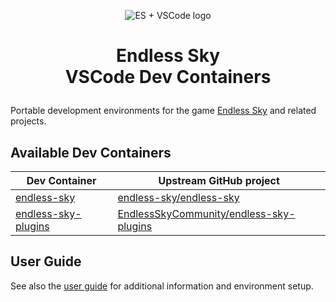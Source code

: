 <p align=center><img alt="ES + VSCode logo" src="https://user-images.githubusercontent.com/875669/158088093-50c40a92-bee1-45dc-b740-32162cd42ce2.png" /></p>

<h1><p align=center>Endless Sky<br />VSCode Dev Containers</p></h1>

Portable development environments for the game [Endless Sky][es] and related
projects.

[es]: https://endless-sky.github.io/

Available Dev Containers
------------------------

| Dev Container               | Upstream GitHub project                        |
| --------------------------- | ---------------------------------------------- |
| [endless-sky][esc]          | [endless-sky/endless-sky][es-git]              |
| [endless-sky-plugins][espc] | [EndlessSkyCommunity/endless-sky-plugins][esp] |

[es-git]: https://github.com/endless-sky/endless-sky
[esc]: endless-sky
[esp]: https://github.com/EndlessSkyCommunity/endless-sky-plugins
[espc]: endless-sky-plugins

User Guide
----------

See also the [user guide](docs/userguide.md) for additional information and
environment setup.
